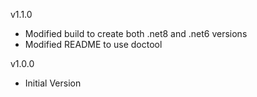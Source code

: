 v1.1.0
- Modified build to create both .net8 and .net6 versions
- Modified README to use doctool

v1.0.0
- Initial Version
